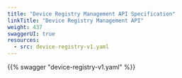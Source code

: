 ```yaml
---
title: "Device Registry Management API Specification"
linkTitle: "Device Registry Management API"
weight: 437
swaggerUI: true
resources:
  - src: device-registry-v1.yaml
---
```

{{% swagger "device-registry-v1.yaml" %}}
